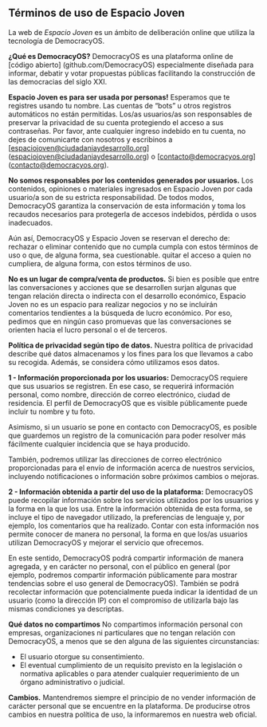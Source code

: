 Términos de uso de Espacio Joven
------------------------------
La web de *Espacio Joven* es un ámbito de deliberación online que utiliza la tecnología de DemocracyOS.

**¿Qué es DemocracyOS?**
DemocracyOS es una plataforma online de [código abierto] (github.com/DemocracyOS) especialmente diseñada para informar, debatir y votar propuestas públicas facilitando la construcción de las democracias del siglo XXI.

**Espacio Joven es para ser usada por personas!**
Esperamos que te registres usando tu nombre. Las cuentas de “bots” u otros registros automáticos no están permitidas. Los/as usuarios/as son responsables de preservar la privacidad de su cuenta protegiendo el acceso a sus contraseñas. 
Por favor, ante cualquier ingreso indebido en tu cuenta, no dejes de comunicarte con nosotros y escribinos a [espaciojoven@ciudadaniaydesarrollo.org] (espaciojoven@ciudadaniaydesarrollo.org) o [contacto@democracyos.org] (contacto@democracyos.org).

**No somos responsables por los contenidos generados por usuarios.**
Los contenidos, opiniones o materiales ingresados en Espacio Joven por cada usuario/a son de su estricta responsabilidad. De todos modos, DemocracyOS garantiza la conservación de esta información y toma los recaudos necesarios para protegerla de accesos indebidos, pérdida o usos inadecuados.

Aún así, DemocracyOS y Espacio Joven se reservan el derecho de:
rechazar o eliminar contenido que no cumpla cumpla con estos términos de uso o que, de alguna forma, sea cuestionable.
quitar el acceso a quien no cumpliera, de alguna forma, con estos términos de uso.
 
**No es un lugar de compra/venta de productos.**
Si bien es posible que entre las conversaciones y acciones que se desarrollen surjan algunas que tengan relación directa o indirecta con el desarrollo económico, Espacio Joven no es un espacio para realizar negocios y no se incluirán comentarios tendientes a la búsqueda de lucro económico. Por eso, pedimos que en ningún caso promuevas que las conversaciones se orienten hacia el lucro personal o el de terceros.
 
**Política de privacidad según tipo de datos.**
Nuestra política de privacidad describe qué datos almacenamos y los fines para los que llevamos a cabo su recogida. Además, se considera cómo utilizamos esos datos.
 
**1 - Información proporcionada por los usuarios:** DemocracyOS requiere que sus usuarios se registren. En ese caso, se requerirá información personal, como nombre, dirección de correo electrónico, ciudad de residencia. El perfil de DemocracyOS que es visible públicamente puede incluir tu nombre y tu foto.
 
Asimismo, si un usuario se pone en contacto con DemocracyOS, es posible que guardemos un registro de la comunicación para poder resolver más fácilmente cualquier incidencia que se haya producido.
 
También, podremos utilizar las direcciones de correo electrónico proporcionadas para el envío de información acerca de nuestros servicios, incluyendo notificaciones o información sobre próximos cambios o mejoras.
 
**2 - Información obtenida a partir del uso de la plataforma:** DemocracyOS puede recopilar información sobre los servicios utilizados por los usuarios y la forma en la que los usa. Entre la información obtenida de esta forma, se incluye el tipo de navegador utilizado, la preferencias de lenguaje y, por ejemplo, los comentarios que ha realizado. Contar con esta información nos permite conocer de manera no personal, la forma en que los/as usuarios utilizan DemocracyOS y mejorar el servicio que ofrecemos.
 
En este sentido, DemocracyOS podrá compartir información de manera agregada, y en carácter no personal, con el público en general (por ejemplo, podremos compartir información públicamente para mostrar tendencias sobre el uso general de DemocracyOS). También se podrá recolectar información que potencialmente pueda indicar la identidad de un usuario (como la dirección IP) con el compromiso de utilizarla bajo las mismas condiciones ya descriptas.

**Qué datos no compartimos**
No compartimos información personal con empresas, organizaciones ni particulares que no tengan relación con DemocracyOS, a menos que se den alguna de las siguientes circunstancias:
- El usuario otorgue su consentimiento.
- El eventual cumplimiento de un requisito previsto en la legislación o normativa aplicables o para atender cualquier requerimiento de un órgano administrativo o judicial.

**Cambios.**
Mantendremos siempre el principio de no vender información de carácter personal que se encuentre en la plataforma. De producirse otros cambios en nuestra política de uso, la informaremos en nuestra web oficial.
